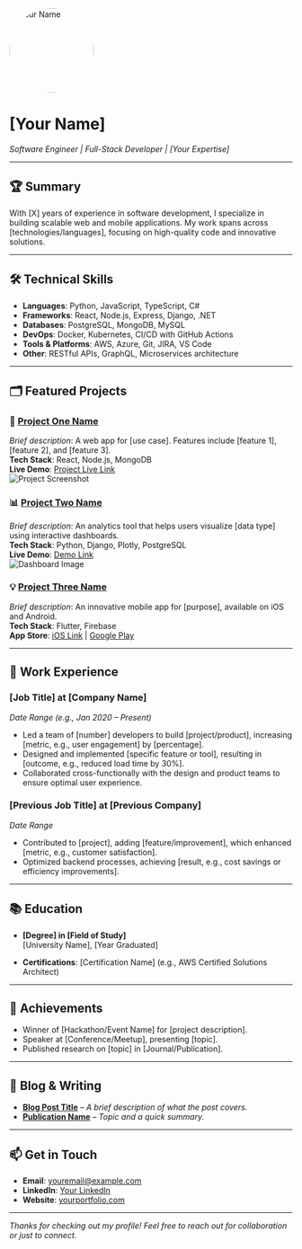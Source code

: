 <div align="left">
  <img src="https://example.com/your-profile-image.jpg" alt="Your Name" width="150" style="border-radius: 50%; margin-right: 20px;">
  <h1>[Your Name]</h1>
  <p><em>Software Engineer | Full-Stack Developer | [Your Expertise]</em></p>
</div>

---

## 🏆 Summary
With [X] years of experience in software development, I specialize in building scalable web and mobile applications. My work spans across [technologies/languages], focusing on high-quality code and innovative solutions.

---

## 🛠 Technical Skills
- **Languages**: Python, JavaScript, TypeScript, C#
- **Frameworks**: React, Node.js, Express, Django, .NET
- **Databases**: PostgreSQL, MongoDB, MySQL
- **DevOps**: Docker, Kubernetes, CI/CD with GitHub Actions
- **Tools & Platforms**: AWS, Azure, Git, JIRA, VS Code
- **Other**: RESTful APIs, GraphQL, Microservices architecture

---

## 🗂 Featured Projects
### 🚀 [Project One Name](https://github.com/username/project-one)
*Brief description*: A web app for [use case]. Features include [feature 1], [feature 2], and [feature 3].  
**Tech Stack**: React, Node.js, MongoDB  
**Live Demo**: [Project Live Link](https://projectdemo.com)  
![Project Screenshot](https://example.com/project-one-screenshot.png)

### 📊 [Project Two Name](https://github.com/username/project-two)
*Brief description*: An analytics tool that helps users visualize [data type] using interactive dashboards.  
**Tech Stack**: Python, Django, Plotly, PostgreSQL  
**Live Demo**: [Demo Link](https://projecttwo.com)  
![Dashboard Image](https://example.com/project-two-image.png)

### 💡 [Project Three Name](https://github.com/username/project-three)
*Brief description*: An innovative mobile app for [purpose], available on iOS and Android.  
**Tech Stack**: Flutter, Firebase  
**App Store**: [iOS Link](https://apps.apple.com/app/id123456) | [Google Play](https://play.google.com/store/apps/details?id=com.projectthree)

---

## 💼 Work Experience
### [Job Title] at [Company Name]
*Date Range (e.g., Jan 2020 – Present)*  
- Led a team of [number] developers to build [project/product], increasing [metric, e.g., user engagement] by [percentage].
- Designed and implemented [specific feature or tool], resulting in [outcome, e.g., reduced load time by 30%].
- Collaborated cross-functionally with the design and product teams to ensure optimal user experience.

### [Previous Job Title] at [Previous Company]
*Date Range*  
- Contributed to [project], adding [feature/improvement], which enhanced [metric, e.g., customer satisfaction].
- Optimized backend processes, achieving [result, e.g., cost savings or efficiency improvements].

---

## 📚 Education
- **[Degree] in [Field of Study]**  
  [University Name], [Year Graduated]

- **Certifications**: [Certification Name] (e.g., AWS Certified Solutions Architect)

---

## 🏅 Achievements
- Winner of [Hackathon/Event Name] for [project description].
- Speaker at [Conference/Meetup], presenting [topic].
- Published research on [topic] in [Journal/Publication].

---

## 📝 Blog & Writing
- **[Blog Post Title](https://yourbloglink.com)** – *A brief description of what the post covers.*  
- **[Publication Name](https://linktoarticle.com)** – *Topic and a quick summary.*

---

## 📫 Get in Touch
- **Email**: [youremail@example.com](mailto:youremail@example.com)
- **LinkedIn**: [Your LinkedIn](https://www.linkedin.com/in/yourprofile)
- **Website**: [yourportfolio.com](https://yourportfolio.com)

---

*Thanks for checking out my profile! Feel free to reach out for collaboration or just to connect.*
